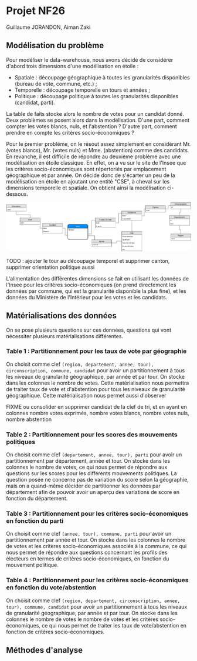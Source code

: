 # Projet NF26
Guillaume JORANDON, Aiman Zaki

## Modélisation du problème

Pour modéliser le data-warehouse, nous avons décidé de considérer d'abord trois dimensions d'une modélisation en étoile :
* Spatiale : découpage géographique à toutes les granularités disponibles (bureau de vote, commune, etc.) ;
* Temporelle : découpage temporelle en tours et années ;
* Politique : découpage politique à toutes les granularités disponibles (candidat, parti).

La table de faits stocke alors le nombre de votes pour un candidat donné. Deux problèmes se posent alors dans la modélisation. D'une part, comment compter les votes blancs, nuls, et l'abstention ? D'autre part, comment prendre en compte les critères socio-économiques ?

Pour le premier problème, on le résout assez simplement en considérant Mr. (votes blancs), Mr. (votes nuls) et Mme. (abstention) comme des candidats. En revanche, il est difficile de répondre au deuxième problème avec une modélisation en étoile classique. En effet, on a vu sur le site de l'Insee que les critères socio-économiques sont répertoriés par emplacement géographique et par année. On décide donc de s'écarter un peu de la modélisation en étoile en ajoutant une entité "CSE", à cheval sur les dimensions temporelle et spatiale. On obtient ainsi la modélisation ci-dessous.

![](mcd.jpg)

TODO : ajouter le tour au découpage temporel et supprimer canton, supprimer orientation politique aussi

L'alimentation des différentes dimensions se fait en utilisant les données de l'Insee pour les critères socio-économiques (on prend directement les données par commune, qui est la granularité disponible la plus fine), et les données du Ministère de l'Intérieur pour les votes et les candidats.

## Matérialisations des données

On se pose plusieurs questions sur ces données, questions qui vont nécessiter plusieurs matérialisations différentes.

### Table 1 : Partitionnement pour les taux de vote par géographie

On choisit comme clef `(region, departement, annee, tour), circonscription, commune, candidat` pour avoir un partitionnement à tous les niveaux de granularité géographique, par année et par tour. On stocke dans les colonnes le nombre de votes. Cette matérialisation nous permettra de traiter taux de vote et d'abstention pour tous les niveaux de granularité géographique. Cette matérialisation nous permet aussi d'observer 

FIXME ou consolider en supprimer candidat de la clef de tri, et en ayant en colonnes nombre votes exprimés, nombre votes blancs, nombre votes nuls, nombre abstention

### Table 2 : Partitionnement pour les scores des mouvements politiques

On choisit comme clef `(departement, annee, tour), parti` pour avoir un partitionnement par département, année et tour. On stocke dans les colonnes le nombre de votes, ce qui nous permet de répondre aux questions sur les scores pour les différents mouvements politiques. La question posée ne concerne pas de variation du score selon la géographie, mais on a quand-même décider de partitionner les données par département afin de pouvoir avoir un aperçu des variations de score en fonction du département.

### Table 3 : Partitionnement pour les critères socio-économiques en fonction du parti

On choisit comme clef `(annee, tour), commune, parti` pour avoir un partitionnement par année et tour. On stocke dans les colonnes le nombre de votes et les critères socio-économiques associés à la commune, ce qui nous permet de répondre aux questions concernant les profils des électeurs en termes de critères socio-économiques, en fonction du mouvement politique.

### Table 4 : Partitionnement pour les critères socio-économiques en fonction du vote/abstention

On choisit comme clef `(region, departement, circonscription, annee, tour), commune, candidat` pour avoir un partitionnement à tous les niveaux de granularité géographique, par année et par tour. On stocke dans les colonnes le nombre de votes le nombre de votes et les critères socio-économiques, ce qui nous permet de traiter les taux de vote/abstention en fonction de critères socio-économiques.

## Méthodes d'analyse
